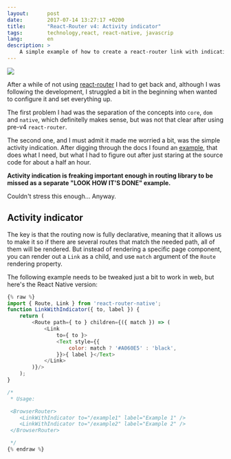 ```yaml
---
layout:      post
date:        2017-07-14 13:27:17 +0200
title:       "React-Router v4: Activity indicator"
tags:        technology,react, react-native, javascrip
lang:        en
description: >
    A simple example of how to create a react-router link with indication of being active
---
```

[![](https://camo.githubusercontent.com/f63754b8412368e820601967af6dea84312b925b/68747470733a2f2f7265616374747261696e696e672e636f6d2f72656163742d726f757465722f616e64726f69642d6368726f6d652d313434783134342e706e67)][0]

After a while of not using [react-router][0] I had to get back and, although I was following the development, I struggled a bit in the beginning when wanted to configure it and set everything up.

The first problem I had was the separation of the concepts into `core`, `dom` and `native`, which definitelly makes sense, but was not that clear after using pre-v4 `react-router`.

The second one, and I must admit it made me worried a bit, was the simple activity indication. After digging through the docs I found an [example][1], that does what I need, but what I had to figure out after just staring at the source code for about a half an hour.

__Activity indication is freaking important enough in routing library to be missed as a separate \"LOOK HOW IT'S DONE\" example.__

Couldn't stress this enough... Anyway.

## Activity indicator

The key is that the routing now is fully declarative, meaning that it allows us to make it so if there are several routes that match the needed path, all of them will be rendered. But instead of rendering a specific page component, you can render out a `Link` as a child, and use `match` argument of the `Route` rendering property.

The following example needs to be tweaked just a bit to work in web, but here's the React Native version:

```javascript
{% raw %}
import { Route, Link } from 'react-router-native';
function LinkWithIndicator({ to, label }) {
    return (
        <Route path={ to } children={({ match }) => (
            <Link
                to={ to }>
                <Text style={{
                    color: match ? '#A060E5' : 'black',
                }}>{ label }</Text>
            </Link>
        )}/>
    );
}

/*
 * Usage:

 <BrowserRouter>
    <LinkWithIndicator to="/example1" label="Example 1" />
    <LinkWithIndicator to="/example2" label="Example 2" />
 </BrowserRouter>

 */
{% endraw %}
```

[1]: https://reacttraining.com/react-router/native/example/custom-link
[0]: https://reacttraining.com/react-router/
